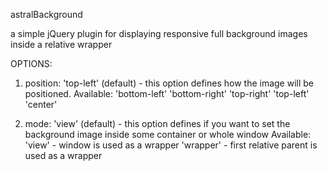 astralBackground

a simple jQuery plugin for displaying responsive full background images inside a relative wrapper

OPTIONS:

1. position: 'top-left' (default) - this option defines how the image will be positioned.
Available:
'bottom-left'
'bottom-right'
'top-right'
'top-left'
'center'

2. mode: 'view' (default) - this option defines if you want to set the background image inside some container or whole window
Available:
'view' - window is used as a wrapper
'wrapper' - first relative parent is used as a wrapper

